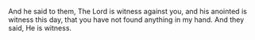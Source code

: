 And he said to them, The Lord is witness against you, and his anointed is witness this day, that you have not found anything in my hand. And they said, He is witness.
